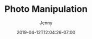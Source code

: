 ---
title: "Photo Manipulation"
date: 2019-04-12T12:04:26-07:00
draft: false
author: "Jenny"
tags: [""]
weight: 5
---